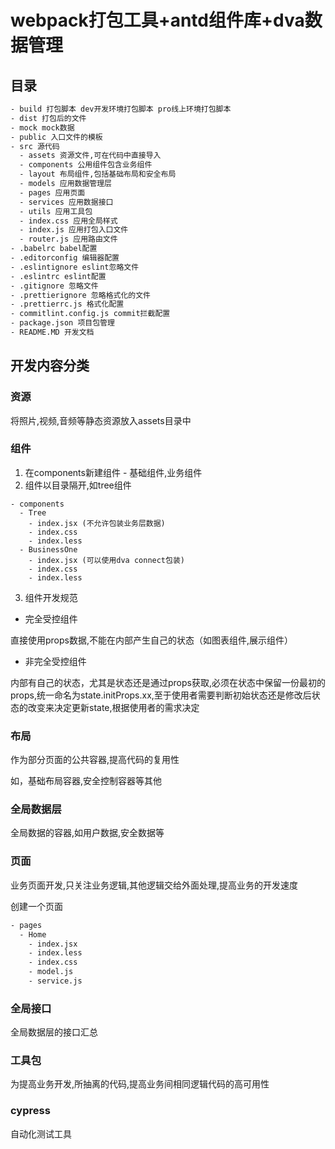 # webpack打包工具+antd组件库+dva数据管理

## 目录

```bash
- build 打包脚本 dev开发环境打包脚本 pro线上环境打包脚本
- dist 打包后的文件
- mock mock数据
- public 入口文件的模板
- src 源代码
  - assets 资源文件,可在代码中直接导入
  - components 公用组件包含业务组件
  - layout 布局组件,包括基础布局和安全布局
  - models 应用数据管理层
  - pages 应用页面
  - services 应用数据接口
  - utils 应用工具包
  - index.css 应用全局样式
  - index.js 应用打包入口文件
  - router.js 应用路由文件
- .babelrc babel配置
- .editorconfig 编辑器配置
- .eslintignore eslint忽略文件
- .eslintrc eslint配置
- .gitignore 忽略文件
- .prettierignore 忽略格式化的文件
- .prettierrc.js 格式化配置
- commitlint.config.js commit拦截配置
- package.json 项目包管理
- README.MD 开发文档
```

## 开发内容分类

### 资源

将照片,视频,音频等静态资源放入assets目录中

### 组件

1. 在components新建组件 - 基础组件,业务组件
2. 组件以目录隔开,如tree组件
```
- components
  - Tree
    - index.jsx (不允许包装业务层数据)
    - index.css
    - index.less
  - BusinessOne
    - index.jsx (可以使用dva connect包装)
    - index.css
    - index.less
```
3. 组件开发规范

- 完全受控组件

直接使用props数据,不能在内部产生自己的状态（如图表组件,展示组件）

- 非完全受控组件

内部有自己的状态，尤其是状态还是通过props获取,必须在状态中保留一份最初的props,统一命名为state.initProps.xx,至于使用者需要判断初始状态还是修改后状态的改变来决定更新state,根据使用者的需求决定

### 布局

作为部分页面的公共容器,提高代码的复用性

如，基础布局容器,安全控制容器等其他

### 全局数据层

全局数据的容器,如用户数据,安全数据等

### 页面

业务页面开发,只关注业务逻辑,其他逻辑交给外面处理,提高业务的开发速度

创建一个页面
```bash
- pages
  - Home
    - index.jsx
    - index.less
    - index.css
    - model.js
    - service.js
```
### 全局接口

全局数据层的接口汇总

### 工具包

为提高业务开发,所抽离的代码,提高业务间相同逻辑代码的高可用性

### cypress

自动化测试工具